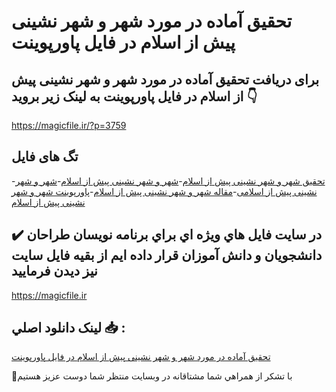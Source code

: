 # تحقیق آماده در مورد شهر و شهر نشینی پیش از اسلام در فایل پاورپوینت

## برای دریافت تحقیق آماده در مورد شهر و شهر نشینی پیش از اسلام در فایل پاورپوینت به لینک زیر بروید 👇

https://magicfile.ir/?p=3759

## تگ های فایل

-[تحقیق شهر و شهر نشینی پیش از اسلام](https://magicfile.ir/product/%d8%aa%d8%ad%d9%82%db%8c%d9%82-%d8%b4%d9%87%d8%b1-%d9%88-%d8%b4%d9%87%d8%b1-%d9%86%d8%b4%db%8c%d9%86%db%8c-%d9%be%db%8c%d8%b4-%d8%a7%d8%b2-%d8%a7%d8%b3%d9%84%d8%a7%d9%85-%d9%be%d8%a7%d9%88%d8%b1%d9%be%d9%88%db%8c%d9%86%d8%aa/)-[شهر و شهر نشینی پیش از اسلام](https://magicfile.ir/product/%d8%aa%d8%ad%d9%82%db%8c%d9%82-%d8%b4%d9%87%d8%b1-%d9%88-%d8%b4%d9%87%d8%b1-%d9%86%d8%b4%db%8c%d9%86%db%8c-%d9%be%db%8c%d8%b4-%d8%a7%d8%b2-%d8%a7%d8%b3%d9%84%d8%a7%d9%85-%d9%be%d8%a7%d9%88%d8%b1%d9%be%d9%88%db%8c%d9%86%d8%aa/)-[شهر و شهر نشینی پیش از اسلامی](https://magicfile.ir/product/%d8%aa%d8%ad%d9%82%db%8c%d9%82-%d8%b4%d9%87%d8%b1-%d9%88-%d8%b4%d9%87%d8%b1-%d9%86%d8%b4%db%8c%d9%86%db%8c-%d9%be%db%8c%d8%b4-%d8%a7%d8%b2-%d8%a7%d8%b3%d9%84%d8%a7%d9%85-%d9%be%d8%a7%d9%88%d8%b1%d9%be%d9%88%db%8c%d9%86%d8%aa/)-[مقاله شهر و شهر نشینی پیش از اسلام](https://magicfile.ir/product/%d8%aa%d8%ad%d9%82%db%8c%d9%82-%d8%b4%d9%87%d8%b1-%d9%88-%d8%b4%d9%87%d8%b1-%d9%86%d8%b4%db%8c%d9%86%db%8c-%d9%be%db%8c%d8%b4-%d8%a7%d8%b2-%d8%a7%d8%b3%d9%84%d8%a7%d9%85-%d9%be%d8%a7%d9%88%d8%b1%d9%be%d9%88%db%8c%d9%86%d8%aa/)-[پاورپوینت شهر و شهر نشینی پیش از اسلام](https://magicfile.ir/product/%d8%aa%d8%ad%d9%82%db%8c%d9%82-%d8%b4%d9%87%d8%b1-%d9%88-%d8%b4%d9%87%d8%b1-%d9%86%d8%b4%db%8c%d9%86%db%8c-%d9%be%db%8c%d8%b4-%d8%a7%d8%b2-%d8%a7%d8%b3%d9%84%d8%a7%d9%85-%d9%be%d8%a7%d9%88%d8%b1%d9%be%d9%88%db%8c%d9%86%d8%aa/)

## ✔️ در سايت فايل هاي ويژه اي براي برنامه نويسان طراحان دانشجويان و دانش آموزان قرار داده ايم از بقيه فايل سايت نيز ديدن فرماييد

https://magicfile.ir


## لينک دانلود اصلي 📥 :

[تحقیق آماده در مورد شهر و شهر نشینی پیش از اسلام در فایل پاورپوینت](https://magicfile.ir/product/%d8%aa%d8%ad%d9%82%db%8c%d9%82-%d8%b4%d9%87%d8%b1-%d9%88-%d8%b4%d9%87%d8%b1-%d9%86%d8%b4%db%8c%d9%86%db%8c-%d9%be%db%8c%d8%b4-%d8%a7%d8%b2-%d8%a7%d8%b3%d9%84%d8%a7%d9%85-%d9%be%d8%a7%d9%88%d8%b1%d9%be%d9%88%db%8c%d9%86%d8%aa/) 


🙏با تشکر از همراهي شما مشتاقانه در وبسایت منتظر شما دوست عزیز هستیم

